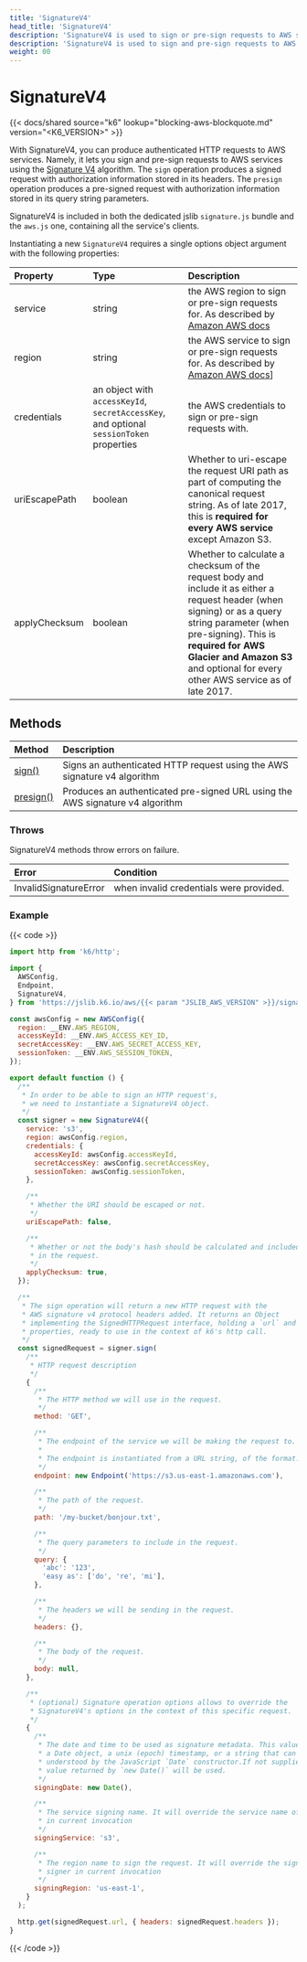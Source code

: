 ```yaml
---
title: 'SignatureV4'
head_title: 'SignatureV4'
description: 'SignatureV4 is used to sign or pre-sign requests to AWS services using the Signature V4 algorithm'
description: 'SignatureV4 is used to sign and pre-sign requests to AWS services using the Signature V4 algorithm'
weight: 00
---
```


# SignatureV4

{{< docs/shared source="k6" lookup="blocking-aws-blockquote.md" version="<K6_VERSION>" >}}

With SignatureV4, you can produce authenticated HTTP requests to AWS services. Namely, it lets you sign and pre-sign requests to AWS services using the [Signature V4](https://docs.aws.amazon.com/general/latest/gr/signature-version-4.html) algorithm. The `sign` operation produces a signed request with authorization information stored in its headers.
The `presign` operation produces a pre-signed request with authorization information stored in its query string parameters.

SignatureV4 is included in both the dedicated jslib `signature.js` bundle and the `aws.js` one, containing all the service's clients.

Instantiating a new `SignatureV4` requires a single options object argument with the following properties:

| Property      | Type                                                                                    | Description                                                                                                                                                                                                                                                                  |
| :------------ | :-------------------------------------------------------------------------------------- | :--------------------------------------------------------------------------------------------------------------------------------------------------------------------------------------------------------------------------------------------------------------------------- |
| service       | string                                                                                  | the AWS region to sign or pre-sign requests for. As described by [Amazon AWS docs](https://docs.aws.amazon.com/general/latest/gr/rande.html)                                                                                                                                 |
| region        | string                                                                                  | the AWS service to sign or pre-sign requests for. As described by [Amazon AWS docs](https://aws.amazon.com/about-aws/global-infrastructure/regions_az/)]                                                                                                                     |
| credentials   | an object with `accessKeyId`, `secretAccessKey`, and optional `sessionToken` properties | the AWS credentials to sign or pre-sign requests with.                                                                                                                                                                                                                       |
| uriEscapePath | boolean                                                                                 | Whether to uri-escape the request URI path as part of computing the canonical request string. As of late 2017, this is **required for every AWS service** except Amazon S3.                                                                                                  |
| applyChecksum | boolean                                                                                 | Whether to calculate a checksum of the request body and include it as either a request header (when signing) or as a query string parameter (when pre-signing). This is **required for AWS Glacier and Amazon S3** and optional for every other AWS service as of late 2017. |

## Methods

<!-- vale off -->

| Method                                                                                             | Description                                                                   |
| :------------------------------------------------------------------------------------------------- | :---------------------------------------------------------------------------- |
| [sign()](https://grafana.com/docs/k6/<K6_VERSION>/javascript-api/jslib/aws/signaturev4/sign)       | Signs an authenticated HTTP request using the AWS signature v4 algorithm      |
| [presign()](https://grafana.com/docs/k6/<K6_VERSION>/javascript-api/jslib/aws/signaturev4/presign) | Produces an authenticated pre-signed URL using the AWS signature v4 algorithm |

<!-- vale on -->

### Throws

SignatureV4 methods throw errors on failure.

| Error                 | Condition                               |
| :-------------------- | :-------------------------------------- |
| InvalidSignatureError | when invalid credentials were provided. |

### Example

{{< code >}}

```javascript
import http from 'k6/http';

import {
  AWSConfig,
  Endpoint,
  SignatureV4,
} from 'https://jslib.k6.io/aws/{{< param "JSLIB_AWS_VERSION" >}}/signature.js';

const awsConfig = new AWSConfig({
  region: __ENV.AWS_REGION,
  accessKeyId: __ENV.AWS_ACCESS_KEY_ID,
  secretAccessKey: __ENV.AWS_SECRET_ACCESS_KEY,
  sessionToken: __ENV.AWS_SESSION_TOKEN,
});

export default function () {
  /**
   * In order to be able to sign an HTTP request's,
   * we need to instantiate a SignatureV4 object.
   */
  const signer = new SignatureV4({
    service: 's3',
    region: awsConfig.region,
    credentials: {
      accessKeyId: awsConfig.accessKeyId,
      secretAccessKey: awsConfig.secretAccessKey,
      sessionToken: awsConfig.sessionToken,
    },

    /**
     * Whether the URI should be escaped or not.
     */
    uriEscapePath: false,

    /**
     * Whether or not the body's hash should be calculated and included
     * in the request.
     */
    applyChecksum: true,
  });

  /**
   * The sign operation will return a new HTTP request with the
   * AWS signature v4 protocol headers added. It returns an Object
   * implementing the SignedHTTPRequest interface, holding a `url` and a `headers`
   * properties, ready to use in the context of k6's http call.
   */
  const signedRequest = signer.sign(
    /**
     * HTTP request description
     */
    {
      /**
       * The HTTP method we will use in the request.
       */
      method: 'GET',

      /**
       * The endpoint of the service we will be making the request to.
       *
       * The endpoint is instantiated from a URL string, of the format: `{scheme}://{hostname}[:{port}]`
       */
      endpoint: new Endpoint('https://s3.us-east-1.amazonaws.com'),

      /**
       * The path of the request.
       */
      path: '/my-bucket/bonjour.txt',

      /**
       * The query parameters to include in the request.
       */
      query: {
        'abc': '123',
        'easy as': ['do', 're', 'mi'],
      },

      /**
       * The headers we will be sending in the request.
       */
      headers: {},

      /**
       * The body of the request.
       */
      body: null,
    },

    /**
     * (optional) Signature operation options allows to override the
     * SignatureV4's options in the context of this specific request.
     */
    {
      /**
       * The date and time to be used as signature metadata. This value should be
       * a Date object, a unix (epoch) timestamp, or a string that can be
       * understood by the JavaScript `Date` constructor.If not supplied, the
       * value returned by `new Date()` will be used.
       */
      signingDate: new Date(),

      /**
       * The service signing name. It will override the service name of the signer
       * in current invocation
       */
      signingService: 's3',

      /**
       * The region name to sign the request. It will override the signing region of the
       * signer in current invocation
       */
      signingRegion: 'us-east-1',
    }
  );

  http.get(signedRequest.url, { headers: signedRequest.headers });
}
```

{{< /code >}}
